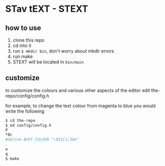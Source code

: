 # STav tEXT - STEXT

## how to use
1. clone this repo
2. cd into it
3. run `$ mkdir bin`, don't worry about mkdir errors
4. run make
5. STEXT will be located in `bin/main`

## customize
to customize the colours and various other aspects of the editor edit the-repo/config/config.h  
 
for example, to change the text colour from magenta to blue you would write the following
```bash
$ cd the-repo
$ ed config/config.h
P
*8c
#define BUFF_COLOUR "\033[1;34m"
.
w
q
$ make
```
